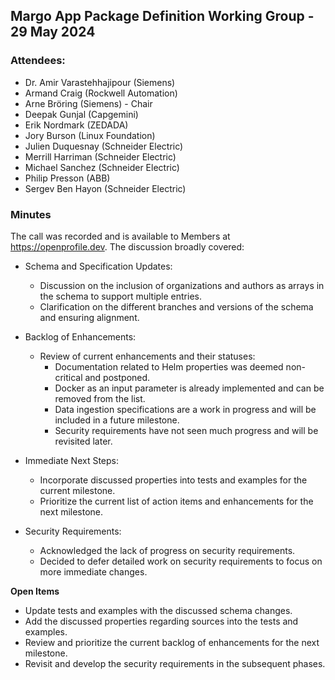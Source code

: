 ## Margo App Package Definition Working Group - 29 May 2024

### Attendees:
* Dr. Amir Varastehhajipour (Siemens)
* Armand Craig (Rockwell Automation)
* Arne Bröring (Siemens) - Chair
* Deepak Gunjal (Capgemini)
* Erik Nordmark (ZEDADA)
* Jory Burson (Linux Foundation)
* Julien Duquesnay (Schneider Electric)
* Merrill Harriman (Schneider Electric)
* Michael Sanchez (Schneider Electric)
* Philip Presson (ABB)
* Sergev Ben Hayon (Schneider Electric)

### Minutes

The call was recorded and is available to Members at https://openprofile.dev. The discussion broadly covered: 

* Schema and Specification Updates:
   - Discussion on the inclusion of organizations and authors as arrays in the schema to support multiple entries.
   - Clarification on the different branches and versions of the schema and ensuring alignment.

* Backlog of Enhancements:
   - Review of current enhancements and their statuses:
     - Documentation related to Helm properties was deemed non-critical and postponed.
     - Docker as an input parameter is already implemented and can be removed from the list.
     - Data ingestion specifications are a work in progress and will be included in a future milestone.
     - Security requirements have not seen much progress and will be revisited later.

* Immediate Next Steps:
   - Incorporate discussed properties into tests and examples for the current milestone.
   - Prioritize the current list of action items and enhancements for the next milestone.

* Security Requirements: 
   - Acknowledged the lack of progress on security requirements.
   - Decided to defer detailed work on security requirements to focus on more immediate changes.

**Open Items**

   - Update tests and examples with the discussed schema changes.
   - Add the discussed properties regarding sources into the tests and examples.
   - Review and prioritize the current backlog of enhancements for the next milestone.
   - Revisit and develop the security requirements in the subsequent phases.
